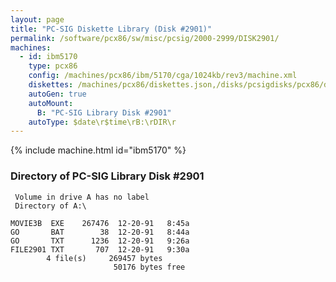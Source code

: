 ```yaml
---
layout: page
title: "PC-SIG Diskette Library (Disk #2901)"
permalink: /software/pcx86/sw/misc/pcsig/2000-2999/DISK2901/
machines:
  - id: ibm5170
    type: pcx86
    config: /machines/pcx86/ibm/5170/cga/1024kb/rev3/machine.xml
    diskettes: /machines/pcx86/diskettes.json,/disks/pcsigdisks/pcx86/diskettes.json
    autoGen: true
    autoMount:
      B: "PC-SIG Library Disk #2901"
    autoType: $date\r$time\rB:\rDIR\r
---
```


{% include machine.html id="ibm5170" %}

### Directory of PC-SIG Library Disk #2901

     Volume in drive A has no label
     Directory of A:\

    MOVIE3B  EXE    267476  12-20-91   8:45a
    GO       BAT        38  12-20-91   8:44a
    GO       TXT      1236  12-20-91   9:26a
    FILE2901 TXT       707  12-20-91   9:30a
            4 file(s)     269457 bytes
                           50176 bytes free
